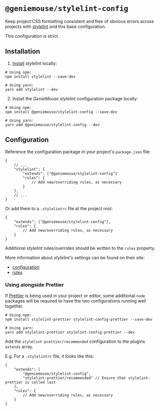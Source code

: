 # `@geniemouse/stylelint-config`

Keep project CSS formatting consistent and free of obvious errors across projects with [stylelint] and this base configuration.

This configuration is strict.

## Installation

1. [Install] _stylelint_ locally:

```shell
# Using npm:
npm install stylelint --save-dev

# Using yarn:
yarn add stylelint --dev
```

2. Install the _GenieMouse stylelint_ configuration package locally:

```shell
# Using npm:
npm install @geniemouse/stylelint-config --save-dev

# Using yarn:
yarn add @geniemouse/stylelint-config --dev
```

## Configuration

Reference the configuration package in your project's `package.json` file:

```jsonc
{
    // ...
    "stylelint": {
        "extends": ["@geniemouse/stylelint-config"]
        "rules": {
            // Add new/overriding rules, as necessary
        }
    },
    // ...
}
```

Or add them to a `.stylelintrc` file at the project root:

```jsonc
{
    "extends": ["@geniemouse/stylelint-config"],
    "rules": {
        // Add new/overriding rules, as necessary
    }
}
```

Additional _stylelint_ rules/overrides should be written to the `rules` property.

More information about _stylelint's_ settings can be found on their site:

-   [configuration]
-   [rules]

### Using alongside Prettier

If [Prettier] is being used in your project or editor, some additional `node` packages will be required to have the two configurations running well together.

```shell
# Using npm:
npm install stylelint-prettier stylelint-config-prettier --save-dev

# Using yarn:
yarn add stylelint-prettier stylelint-config-prettier --dev
```

Add the `stylelint-prettier/recommended` configuration to the plugins `extends` array.

E.g. For a `.stylelintrc` file, it looks like this:

```jsonc
{
    "extends": [
        "@geniemouse/stylelint-config",
        "stylelint-prettier/recommended" // Ensure that stylelint-prettier is called last
    ],
    "rules": {
        // Add new/overriding rules, as necessary
    }
}
```

<!-- LINK REFERENCES -->

[prettier]: https://prettier.io/
[stylelint]: https://stylelint.io/
[configuration]: https://stylelint.io/user-guide/configuration/
[rules]: https://stylelint.io/user-guide/rules/
[install]: https://stylelint.io/#getting-started
[stylelint-prettier]: https://www.npmjs.com/package/stylelint-prettier
[stylelint-config-prettier]: https://www.npmjs.com/package/stylelint-config-prettier

<!-- end: LINK REFERENCES -->
